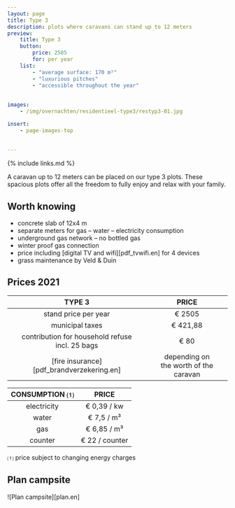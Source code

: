 ```yaml
---
layout: page
title: Type 3
description: plots where caravans can stand up to 12 meters
preview: 
    title: Type 3
    button:
        price: 2505
        for: per year
    list:
        - "average surface: 170 m²"
        - "luxurious pitches"
        - "accessible throughout the year"
        
        
images:
    - /img/overnachten/residentieel-type3/restyp3-01.jpg

insert:
    - page-images-top
    
    
---
```


{% include links.md %}

A caravan up to 12 meters can be placed on our type 3 plots. These spacious plots offer all the freedom to fully enjoy and relax with your family.

## Worth knowing

- concrete slab of 12x4 m 
- separate meters for gas – water – electricity consumption
- underground gas network – no bottled gas
- winter proof gas connection
- price including [digital TV and wifi][pdf_tvwifi.en] for 4 devices
- grass maintenance by Veld & Duin


## Prices 2021

TYPE 3                |PRICE           |
:--------------------:|:--------------:|
stand price per year  |€ 2505            
municipal taxes       |€ 421,88 
contribution for household refuse<br>incl. 25 bags<br> | € 80  
[fire insurance][pdf_brandverzekering.en]     |depending on <br>the worth of the caravan

CONSUMPTION ⑴        |PRICE          |
:--------------------:|:-------------:|
electricity           | € 0,39 / kw        
water                 | € 7,5 / m³  
gas                   | € 6,85 / m³       
counter               | € 22 / counter

⑴ price subject to changing energy charges

## Plan campsite

![Plan campsite][plan.en]
